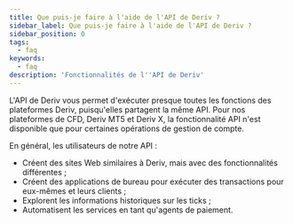 ```yaml
---
title: Que puis-je faire à l'aide de l'API de Deriv ?
sidebar_label: Que puis-je faire à l'aide de l'API de Deriv ?
sidebar_position: 0
tags:
  - faq
keywords:
  - faq
description: 'Fonctionnalités de l''API de Deriv'
---
```


L'API de Deriv vous permet d'exécuter presque toutes les fonctions des plateformes Deriv, puisqu'elles partagent la même API. Pour nos plateformes de CFD, Deriv MT5 et Deriv X, la fonctionnalité API n'est disponible que pour certaines opérations de gestion de compte.

En général, les utilisateurs de notre API :

- Créent des sites Web similaires à Deriv, mais avec des fonctionnalités différentes ;
- Créent des applications de bureau pour exécuter des transactions pour eux-mêmes et leurs clients ;
- Explorent les informations historiques sur les ticks ;
- Automatisent les services en tant qu'agents de paiement.
